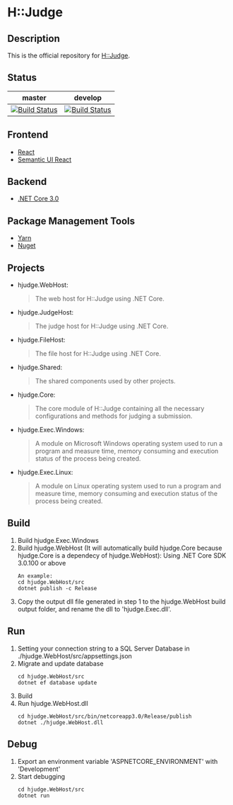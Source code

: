 # H::Judge

## Description
This is the official repository for [H::Judge](https://hjudge.com).

## Status
| master | develop |
| ------ | ------- |
| [![Build Status](https://dev.azure.com/hez2010/H-Judge/_apis/build/status/H-Judge-CI?branchName=master)](https://dev.azure.com/hez2010/H-Judge/_build/latest?definitionId=5&branchName=master) | [![Build Status](https://dev.azure.com/hez2010/H-Judge/_apis/build/status/H-Judge-CI?branchName=develop)](https://dev.azure.com/hez2010/H-Judge/_build/latest?definitionId=5&branchName=develop) |

## Frontend
- [React](https://reactjs.org/)
- [Semantic UI React](https://react.semantic-ui.com/)

## Backend
- [.NET Core 3.0](https://www.microsoft.com/net/)

## Package Management Tools
- [Yarn](https://yarnpkg.com/)
- [Nuget](https://www.nuget.org/)

## Projects
- hjudge.WebHost:
    > The web host for H::Judge using .NET Core. 
- hjudge.JudgeHost:
    > The judge host for H::Judge using .NET Core. 
- hjudge.FileHost:
    > The file host for H::Judge using .NET Core. 
- hjudge.Shared:
    > The shared components used by other projects. 
- hjudge.Core:
    > The core module of H::Judge containing all the necessary configurations and methods for judging a submission. 
- hjudge.Exec.Windows:
    > A module on Microsoft Windows operating system used to run a program and measure time, memory consuming and execution status of the process being created. 
- hjudge.Exec.Linux:
    > A module on Linux operating system used to run a program and measure time, memory consuming and execution status of the process being created. 

## Build
1. Build hjudge.Exec.Windows
2. Build hjudge.WebHost (It will automatically build hjudge.Core because hjudge.Core is a dependecy of hjudge.WebHost): Using .NET Core SDK 3.0.100 or above
    ```
    An example:
    cd hjudge.WebHost/src
    dotnet publish -c Release
    ```
3. Copy the output dll file generated in step 1 to the hjudge.WebHost build output folder, and rename the dll to 'hjudge.Exec.dll'.

## Run
1. Setting your connection string to a SQL Server Database in ./hjudge.WebHost/src/appsettings.json
2. Migrate and update database
    ```
    cd hjudge.WebHost/src
    dotnet ef database update
    ```
3. Build
4. Run hjudge.WebHost.dll
    ```
    cd hjudge.WebHost/src/bin/netcoreapp3.0/Release/publish
    dotnet ./hjudge.WebHost.dll
    ```

## Debug
1. Export an environment variable 'ASPNETCORE_ENVIRONMENT' with 'Development'
2. Start debugging
    ```
    cd hjudge.WebHost/src
    dotnet run
    ```

